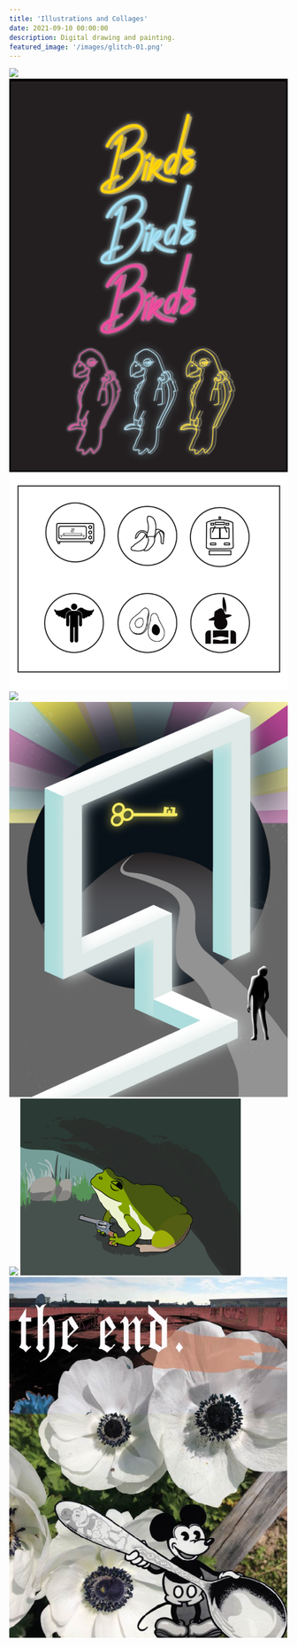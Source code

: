 ```yaml
---
title: 'Illustrations and Collages'
date: 2021-09-10 00:00:00
description: Digital drawing and painting.
featured_image: '/images/glitch-01.png'
---
```


<div class="gallery" data-columns="3">
	<img src="/images/parakeet_illustration.jpg">
	<img src="/images/text_parrots_gif.gif">
	<img src="/images/Icons-&-Text.jpg">
	<img src="/images/schoolchildren.jpg">
	<img src="/images/retro_pool.jpg">
	<img src="/images/glitch-01.png">
	<img src="/images/handsupfrog.jpg">
	<img src="/images/photo_collage_poppies-01.jpg">
	
</div>
